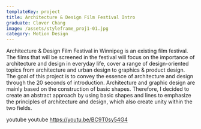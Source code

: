 ```yaml
---
templateKey: project
title: Architecture & Design Film Festival Intro
graduate: Clover Chang
image: /assets/styleframe_proj1-01.jpg
category: Motion Design
---
```

Architecture & Design Film Festival in Winnipeg is an existing film festival. The films that will be screened in the festival will focus on the importance of architecture and design in everyday life, cover a range of design-oriented topics from architecture and urban design to graphics & product design. The goal of this project is to convey the essence of architecture and design through the 20 seconds of introduction. Architecture and graphic design are mainly based on the construction of basic shapes. Therefore, I decided to create an abstract approach by using basic shapes and lines to emphasize the principles of architecture and design, which also create unity within the two fields.

youtube youtube https://youtu.be/BC9T0sy54G4

